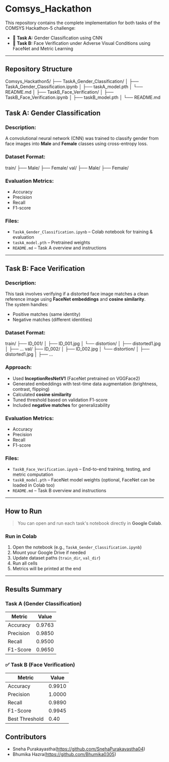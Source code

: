 # Comsys_Hackathon

This repository contains the complete implementation for both tasks of the COMSYS Hackathon-5 challenge:

- 🔹 **Task A:** Gender Classification using CNN
- 🔹 **Task B:** Face Verification under Adverse Visual Conditions using FaceNet and Metric Learning

---

## Repository Structure

Comsys_Hackathon5/
├── TaskA_Gender_Classification/
│ ├── TaskA_Gender_Classification.ipynb
│ ├── taskA_model.pth
│ └── README.md
│
├── TaskB_Face_Verification/
│ ├── TaskB_Face_Verification.ipynb
│ ├── taskB_model.pth
│ └── README.md




## Task A: Gender Classification

### Description:
A convolutional neural network (CNN) was trained to classify gender from face images into **Male** and **Female** classes using cross-entropy loss.

### Dataset Format:
train/
├── Male/
├── Female/
val/
├── Male/
├── Female/


###  Evaluation Metrics:
- Accuracy
- Precision
- Recall
- F1-score

### Files:
- `TaskA_Gender_Classification.ipynb` – Colab notebook for training & evaluation
- `taskA_model.pth` – Pretrained weights
- `README.md` – Task A overview and instructions

---

## Task B: Face Verification

###  Description:
This task involves verifying if a distorted face image matches a clean reference image using **FaceNet embeddings** and **cosine similarity**.  
The system handles:
- Positive matches (same identity)
- Negative matches (different identities)

### Dataset Format:
train/
├── ID_001/
│ ├── ID_001.jpg
│ └── distortion/
│ ├── distorted1.jpg
│ ├── ...
val/
├── ID_002/
│ ├── ID_002.jpg
│ └── distortion/
│ ├── distorted1.jpg
│ ├── ...


### Approach:
- Used **InceptionResNetV1** (FaceNet pretrained on VGGFace2)
- Generated embeddings with test-time data augmentation (brightness, contrast, flipping)
- Calculated **cosine similarity**
- Tuned threshold based on validation F1-score
- Included **negative matches** for generalizability

### Evaluation Metrics:
- Accuracy
- Precision
- Recall
- F1-score

### Files:
- `TaskB_Face_Verification.ipynb` – End-to-end training, testing, and metric computation
- `taskB_model.pth` – FaceNet model weights (optional, FaceNet can be loaded in Colab too)
- `README.md` – Task B overview and instructions

---

##  How to Run

> You can open and run each task's notebook directly in **Google Colab**.

### Run in Colab
1. Open the notebook (e.g., `TaskA_Gender_Classification.ipynb`)
2. Mount your Google Drive if needed
3. Update dataset paths (`train_dir`, `val_dir`)
4. Run all cells
5. Metrics will be printed at the end

---

##  Results Summary

### Task A (Gender Classification)
| Metric     | Value   |
|------------|---------|
| Accuracy   | 0.9763  |
| Precision  | 0.9850  |
| Recall     | 0.9500  |
| F1-Score   | 0.9650  |

### ✅ Task B (Face Verification)
| Metric     | Value   |
|------------|---------|
| Accuracy   | 0.9910  |
| Precision  | 1.0000  |
| Recall     | 0.9890  |
| F1-Score   | 0.9945  |
| Best Threshold | 0.40 |

## Contributors

- Sneha Purakayastha(https://github.com/SnehaPurakayastha04)
- Bhumika Hazra(https://github.com/Bhumika0305)













